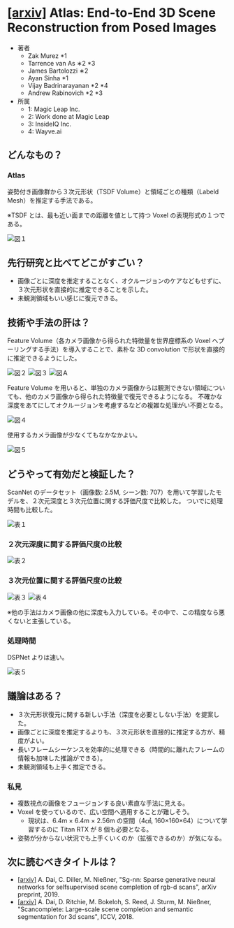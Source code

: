 # [\[arxiv\]](https://arxiv.org/abs/2003.10432v2) Atlas: End-to-End 3D Scene Reconstruction from Posed Images

- 著者
    - Zak Murez *1
    - Tarrence van As ∗2 *3
    - James Bartolozzi ∗2
    - Ayan Sinha *1
    - Vijay Badrinarayanan *2 *4
    - Andrew Rabinovich *2 *3
- 所属
    - 1: Magic Leap Inc.
    - 2: Work done at Magic Leap
    - 3: InsideIQ Inc.
    - 4: Wayve.ai


## どんなもの？
### Atlas
姿勢付き画像群から３次元形状（TSDF Volume）と領域ごとの種類（Labeld Mesh）を推定する手法である。

※TSDF とは、最も近い面までの距離を値として持つ Voxel の表現形式の１つである。

![図１](figure_1.png)


## 先行研究と比べてどこがすごい？
- 画像ごとに深度を推定することなく、オクルージョンのケアなどもせずに、３次元形状を直接的に推定できることを示した。
- 未観測領域もいい感じに復元できる。


## 技術や手法の肝は？
Feature Volume（各カメラ画像から得られた特徴量を世界座標系の Voxel へプーリングする手法）を導入することで、素朴な 3D convolution で形状を直接的に推定できるようにした。

![図２](figure_2.png)
![図３](figure_3.png)
![図Ａ](figure_a.jpg)

Feature Volume を用いると、単独のカメラ画像からは観測できない領域についても、他のカメラ画像から得られた特徴量で復元できるようになる。
不確かな深度をあてにしてオクルージョンを考慮するなどの複雑な処理がい不要となる。

![図４](figure_4.png)

使用するカメラ画像が少なくてもなかなかよい。

![図５](figure_5.png)


## どうやって有効だと検証した？
ScanNet のデータセット（画像数: 2.5M, シーン数: 707）を用いて学習したモデルを、２次元深度と３次元位置に関する評価尺度で比較した。
ついでに処理時間も比較した。

![表１](table_1.png)

### ２次元深度に関する評価尺度の比較
![表２](table_2.png)

### ３次元位置に関する評価尺度の比較
![表３](table_3.png)
![表４](table_4.png)

※他の手法はカメラ画像の他に深度も入力している。その中で、この精度なら悪くないと主張している。

### 処理時間
DSPNet よりは速い。

![表５](table_5.png)


## 議論はある？
- ３次元形状復元に関する新しい手法（深度を必要としない手法）を提案した。
- 画像ごとに深度を推定するよりも、３次元形状を直接的に推定する方が、精度がよい。
- 長いフレームシーケンスを効率的に処理できる（時間的に離れたフレームの情報も加味した推論ができる）。
- 未観測領域も上手く推定できる。

### 私見
- 複数視点の画像をフュージョンする良い素直な手法に見える。
- Voxel を使っているので、広い空間へ適用することが難しそう。
    - 現状は、6.4m × 6.4m × 2.56m の空間（4㎤, 160×160×64）について学習するのに Titan RTX が 8 個も必要となる。
- 姿勢が分からない状況でも上手くいくのか（拡張できるのか）が気になる。

## 次に読むべきタイトルは？
- [\[arxiv\]](https://arxiv.org/abs/1912.00036v2) A. Dai, C. Diller, M. Nießner, "Sg-nn: Sparse generative neural networks for selfsupervised scene completion of rgb-d scans", arXiv preprint, 2019.
- [\[arxiv\]](https://arxiv.org/abs/1712.10215v2) A. Dai, D. Ritchie, M. Bokeloh, S. Reed, J. Sturm, M. Nießner, "Scancomplete: Large-scale scene completion and semantic segmentation for 3d scans", ICCV, 2018.
